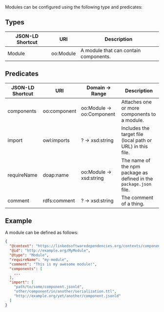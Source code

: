 Modules can be configured using the following type and predicates:

## Types

| JSON-LD Shortcut | URI                  | Description |
| ---------------- | -------------------- | ----------- |
| Module           | oo:Module            | A module that can contain components. |

## Predicates

| JSON-LD Shortcut     | URI                     | Domain       → Range                        | Description |
| -------------------- | ----------------------- | ------------------------------------------- | ----------- |
| components           | oo:component            | oo:Module    → oo:Component                 | Attaches one or more components to a module. |
| import               | owl:imports             | ?            → xsd:string                   | Includes the target file (local path or URL) in this file. |
| requireName          | doap:name               | oo:Module    → xsd:string                   | The name of the npm package as defined in the `package.json` file. |
| comment              | rdfs:comment            | ?            → xsd:string                   | The comment of a thing. |

## Example

A module can be defined as follows:
```json
{
  "@context": "https://linkedsoftwaredependencies.org/contexts/components.jsonld",
  "@id": "http://example.org/MyModule",
  "@type": "Module",
  "requireName": "my-module",
  "comment": "This is my awesome module!",
  "components": [
    ...
  ],
  "import": [
    "path/to/some/component.jsonld",
    "other/component/in/another/serialization.ttl",
    "http://example.org/yet/another/component.jsonld"
  ]
}
```
